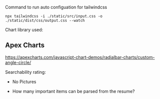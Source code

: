Command to run auto configuation for tailwindcss

    npx tailwindcss -i ./static/src/input.css -o ./static/dist/css/output.css --watch


Chart library used:

## Apex Charts
https://apexcharts.com/javascript-chart-demos/radialbar-charts/custom-angle-circle/

Searchability rating:
* No Pictures

* How many important items can be parsed from the resume?